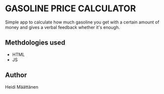 # GASOLINE PRICE CALCULATOR

Simple app to calculate how much gasoline you get with a certain amount of money and gives a verbal feedback whether it's enough.

## Methdologies used

- HTML
- JS

## Author

Heidi Määttänen
